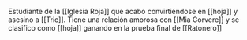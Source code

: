 Estudiante de la [[Iglesia Roja]] que acabo convirtiéndose en  [[hoja]] y asesino a [[Tric]].
Tiene una relación amorosa con [[Mia Corvere]] y se clasifico como [[hoja]] ganando en la prueba final de [[Ratonero]]
